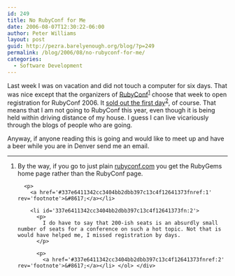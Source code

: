 ```yaml
---
id: 249
title: No RubyConf for Me
date: 2006-08-07T12:30:22-06:00
author: Peter Williams
layout: post
guid: http://pezra.barelyenough.org/blog/?p=249
permalink: /blog/2006/08/no-rubyconf-for-me/
categories:
  - Software Development
---
```

Last week I was on vacation and did not touch a computer for six days. That was nice except that the organizers of [RubyConf](http://www.rubycentral.org/conference/)<sup id='337e6411342cc3404bb2dbb397c13c4f12641373fnref:1'><a href='#337e6411342cc3404bb2dbb397c13c4f12641373fn:1' rel='footnote'>1</a></sup> choose that week to open registration for RubyConf 2006. It [sold out the first day](http://weblog.rubyonrails.org/2006/8/3/rubyconf-selling-fast)<sup id='337e6411342cc3404bb2dbb397c13c4f12641373fnref:2'><a href='#337e6411342cc3404bb2dbb397c13c4f12641373fn:2' rel='footnote'>2</a></sup>, of course. That means that I am not going to RubyConf this year, even though it is being held within driving distance of my house. I guess I can live vicariously through the blogs of people who are going.

Anyway, if anyone reading this is going and would like to meet up and have a beer while you are in Denver send me an email.

<div class='footnotes'>
  <hr />
  
  <ol>
    <li id='337e6411342cc3404bb2dbb397c13c4f12641373fn:1'>
      <p>
        By the way, if you go to just plain <a href='http://rubyconf.com'>rubyconf.com</a> you get the RubyGems home page rather than the RubyConf page.
      </p>
      
      <p>
        <a href='#337e6411342cc3404bb2dbb397c13c4f12641373fnref:1' rev='footnote'>&#8617;</a></li> 
        
        <li id='337e6411342cc3404bb2dbb397c13c4f12641373fn:2'>
          <p>
            I do have to say that 200-ish seats is an absurdly small number of seats for a conference on such a hot topic. Not that is would have helped me, I missed registration by days.
          </p>
          
          <p>
            <a href='#337e6411342cc3404bb2dbb397c13c4f12641373fnref:2' rev='footnote'>&#8617;</a></li> </ol> </div>